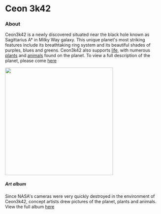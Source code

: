 # Ceon 3k42
### About
<p class="lr">Ceon3k42 is a newly discovered situated near the black hole known as Sagittarius A* in Milky Way galaxy. This unique planet's most striking features include its breathtaking ring system and its beautiful shades of purples, blues and greens. Ceon3k42 also supports <a href="https://ceon3k42.github.io/life.html">life</a>, with numerous <a href="https://ceon3k42.github.io/life/plants.html">plants</a> and <a href="https://ceon3k42.github.io/life/animals.html">animals</a> found on the planet. To view a full description of the planet, please come <a href="https://ceon3k42.github.io/life.html">here</a></p>
<img src="https://ceon3k42.github.io/assets/satellite-planet.png" class="oi" width=350px>

##### Art album
Since NASA's cameras were very quickly destroyed in the environment of Ceon3k42, concept artists drew pictures of the planet, plants and animals. View the full album [here](https://ceon3k42.github.io/album.html)